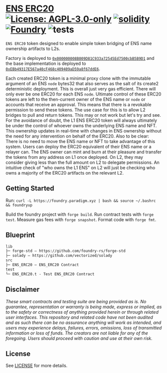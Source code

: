 # [ENS ERC20](https://github.com/z0r0z/namebridge)  [![License: AGPL-3.0-only](https://img.shields.io/badge/License-AGPL-black.svg)](https://opensource.org/license/agpl-v3/) [![solidity](https://img.shields.io/badge/solidity-%5E0.8.24-black)](https://docs.soliditylang.org/en/v0.8.24/) [![Foundry](https://img.shields.io/badge/Built%20with-Foundry-000000.svg)](https://getfoundry.sh/) ![tests](https://github.com/z0r0z/ens-erc20/actions/workflows/ci.yml/badge.svg)

`ENS ERC20` token designed to enable simple token bridging of ENS name ownership artifacts to L2s.

Factory is deployed to [`0x000000008B009D81C933a72545Ed7500cbB5B9D1`](https://etherscan.io/address/0x000000008b009d81c933a72545ed7500cbb5b9d1#code) and the base implementation is deployed to [`0xEBb49317E567a40cF468c409409aD59a8f67ddE6`](https://etherscan.io/address/0xebb49317e567a40cf468c409409ad59a8f67dde6#code).

Each created ERC20 token is a minimal proxy clone with the immutable argument of an ENS `node` bytes32 that also serves as the salt of its create2 deterministic deployment. This is overall just very gas efficient. There will only ever be one ERC20 for each ENS `node`. Ultimate control of these ERC20 tokens are left to the then-current owner of the ENS name or `node` or accounts that receive an approval. This means that there is a revokable permission to send these tokens. The use case for this is to allow L2 bridges to pull and return tokens. This may or not work but let's try and see. For the avoidance of doubt, the L1 ENS ERC20 token will always ultimately be under the control of whoever owns the underlying ENS name and NFT. This ownership updates in real-time with changes in ENS ownership without the need for any intervention on behalf of the ERC20. Also to be clear: There is no need to move the ENS name or NFT to take advantage of this system. Users can deploy the ERC20 equivalent of their ENS name or a relayer can. The ENS owner can mint and burn at their pleasure and transfer the tokens from any address on L1 once deployed. On L2, they may consider giving less than the full amount on L2 to delegate permissions. An intuitive check of "who owns the L1 ENS" on L2 will just be checking who owns a majority of the ERC20 artifacts on the relevant L2.

## Getting Started

Run: `curl -L https://foundry.paradigm.xyz | bash && source ~/.bashrc && foundryup`

Build the foundry project with `forge build`. Run contract tests with `forge test`. Measure gas fees with `forge snapshot`. Format code with `forge fmt`.

## Blueprint

```txt
lib
├─ forge-std — https://github.com/foundry-rs/forge-std
├─ solady — https://github.com/vectorized/solady
src
├─ ENS_ERC20 — ENS_ERC20 Contract
test
└─ ENS_ERC20.t - Test ENS_ERC20 Contract
```

## Disclaimer

*These smart contracts and testing suite are being provided as is. No guarantee, representation or warranty is being made, express or implied, as to the safety or correctness of anything provided herein or through related user interfaces. This repository and related code have not been audited and as such there can be no assurance anything will work as intended, and users may experience delays, failures, errors, omissions, loss of transmitted information or loss of funds. The creators are not liable for any of the foregoing. Users should proceed with caution and use at their own risk.*

## License

See [LICENSE](./LICENSE) for more details.
